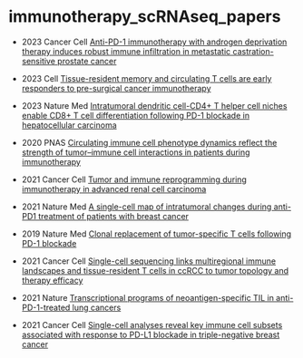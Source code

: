 # immunotherapy_scRNAseq_papers


* 2023 Cancer Cell [Anti-PD-1 immunotherapy with androgen deprivation therapy induces robust immune infiltration in metastatic castration-sensitive prostate cancer](https://www.cell.com/cancer-cell/fulltext/S1535-6108(23)00362-8)

* 2023 Cell [Tissue-resident memory and circulating T cells are early responders to pre-surgical cancer immunotherapy](https://www.sciencedirect.com/science/article/pii/S0092867422007231)

* 2023 Nature Med [Intratumoral dendritic cell-CD4+ T helper cell niches enable CD8+ T cell differentiation following PD-1 blockade in hepatocellular carcinoma](https://pubmed.ncbi.nlm.nih.gov/37322116/)

* 2020 PNAS [Circulating immune cell phenotype dynamics reflect the strength of tumor–immune cell interactions in patients during immunotherapy](https://www.pnas.org/doi/10.1073/pnas.1918937117)

* 2021 Cancer Cell [Tumor and immune reprogramming during immunotherapy in advanced renal cell carcinoma](https://pubmed.ncbi.nlm.nih.gov/33711272/)

* 2021 Nature Med [A single-cell map of intratumoral changes during anti-PD1 treatment of patients with breast cancer](https://www.nature.com/articles/s41591-021-01323-8)

* 2019 Nature Med [Clonal replacement of tumor-specific T cells following PD-1 blockade](https://www.nature.com/articles/s41591-019-0522-3)

* 2021 Cancer Cell [Single-cell sequencing links multiregional immune landscapes and tissue-resident T cells in ccRCC to tumor topology and therapy efficacy](https://pubmed.ncbi.nlm.nih.gov/33861994/)

* 2021 Nature [Transcriptional programs of neoantigen-specific TIL in anti-PD-1-treated lung cancers](https://www.nature.com/articles/s41586-021-03752-4)

* 2021 Cancer Cell [Single-cell analyses reveal key immune cell subsets associated with response to PD-L1 blockade in triple-negative breast cancer](https://pubmed.ncbi.nlm.nih.gov/34653365/)
